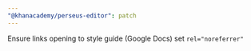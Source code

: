 ```yaml
---
"@khanacademy/perseus-editor": patch
---
```


Ensure links opening to style guide (Google Docs) set `rel="noreferrer"`
